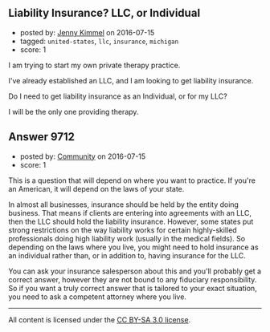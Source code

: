 ## Liability Insurance? LLC, or Individual

- posted by: [Jenny Kimmel](https://stackexchange.com/users/8822828/jenny-kimmel) on 2016-07-15
- tagged: `united-states`, `llc`, `insurance`, `michigan`
- score: 1

I am trying to start my own private therapy practice.

I've already established an LLC, and I am looking to get liability insurance.

Do I need to get liability insurance as an Individual, or for my LLC?

I will be the only one providing therapy.


## Answer 9712

- posted by: [Community](https://stackexchange.com/users/-1/community) on 2016-07-15
- score: 1

This is a question that will depend on where you want to practice. If you're an American, it will depend on the laws of your state.

In almost all businesses, insurance should be held by the entity doing business. That means if clients are entering into agreements with an LLC, then the LLC should hold the liability insurance. However, some states put strong restrictions on the way liability works for certain highly-skilled professionals doing high liability work (usually in the medical fields). So depending on the laws where you live, you might need to hold insurance as an individual rather than, or in addition to, having insurance for the LLC.

You can ask your insurance salesperson about this and you'll probably get a correct answer, however they are not bound to any fiduciary responsibility. So if you want a truly correct answer that is tailored to your exact situation, you need to ask a competent attorney where you live.



---

All content is licensed under the [CC BY-SA 3.0 license](https://creativecommons.org/licenses/by-sa/3.0/).

